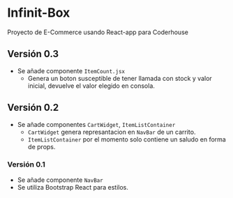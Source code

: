 # Infinit-Box

Proyecto de E-Commerce usando React-app para Coderhouse

## Versión 0.3
- Se añade componente `ItemCount.jsx`
    - Genera un boton susceptible de tener llamada con stock y valor inicial, devuelve el valor elegido en consola.

## Versión 0.2

- Se añade componentes `CartWidget`, `ItemListContainer`
    - `CartWidget` genera represantacion en `NavBar` de un carrito.
    - `ItemListContainer` por el momento solo contiene un saludo en forma de props.

### Versión 0.1

- Se añade componente `NavBar`
- Se utiliza Bootstrap React para estilos.
